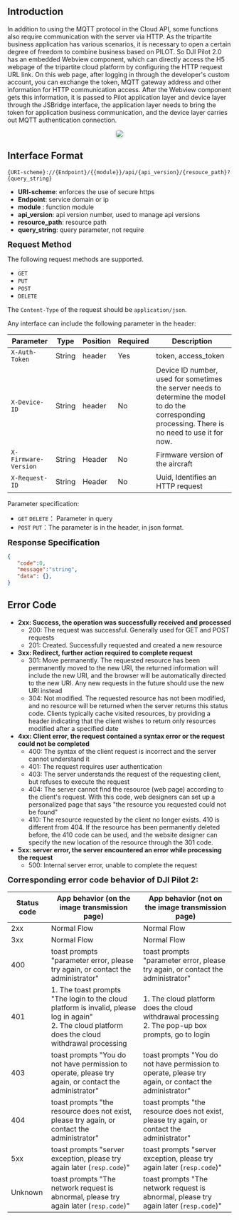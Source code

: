 ## Introduction

In addition to using the MQTT protocol in the Cloud API, some functions also require communication with the server via HTTP. As the tripartite business application has various scenarios, it is necessary to open a certain degree of freedom to combine business based on PILOT. So DJI Pilot 2.0 has an embedded Webview component, which can directly access the H5 webpage of the tripartite cloud platform by configuring the HTTP request URL link. On this web page, after logging in through the developer's custom account, you can exchange the token, MQTT gateway address and other information for HTTP communication access. After the Webview component gets this information, it is passed to Pilot application layer and device layer through the JSBridge interface, the application layer needs to bring the token for application business communication, and the device layer carries out MQTT authentication connection.

<center>    <img style="border-radius: 0.3125em;    box-shadow: 0 2px 4px 0 rgba(34,36,38,.12),0 2px 10px 0 rgba(34,36,38,.08);"     src="https://terra-1-g.djicdn.com/84f990b0bbd145e6a3930de0c55d3b2b/admin/doc/c1b2ea5a-90e2-44c3-ba30-c7726795da03.png">    <br>     </center>

## Interface Format

```path
{URI-scheme}://{Endpoint}/{{module}}/api/{api_version}/{resouce_path}?{query_string}
```


- **URI-scheme**: enforces the use of secure https
- **Endpoint**: service domain or ip
- **module** : function module
- **api_version**: api version number, used to manage api versions
- **resource_path**: resource path
- **query_string**: query parameter, not require

**<font size=4>Request Method</font>**

The following request methods are supported.

- `GET` 
- `PUT` 
- `POST` 
- `DELETE` 

The `Content-Type` of the request should be `application/json`.

Any interface can include the following parameter in the header:

| Parameter            | Type   | Position | Required | Description                                                  |
| -------------------- | ------ | -------- | -------- | ------------------------------------------------------------ |
| `X-Auth-Token`       | String | header   | Yes      | token, access_token                                          |
| `X-Device-ID`        | String | header   | No       | Device ID number, used for sometimes the server needs to determine the model to do the corresponding processing. There is no need to use it for now. |
| `X-Firmware-Version` | String | Header   | No       | Firmware version of the aircraft                             |
| `X-Request-ID`       | String | Header   | No       | Uuid, Identifies an HTTP request                             |

Parameter specification:

- `GET` `DELETE`： Parameter in query
- `POST` `PUT`：The parameter is in the header, in json format.

**<font size=4>Response Specification</font>**

```json
{
   "code":0,
   "message":"string",
   "data": {},
}
```

## Error Code

- **2xx: Success, the operation was successfully received and processed**
  - 200: The request was successful. Generally used for GET and POST requests
  - 201: Created. Successfully requested and created a new resource
- **3xx: Redirect, further action required to complete request**
  - 301: Move permanently. The requested resource has been permanently moved to the new URI, the returned information will include the new URI, and the browser will be automatically directed to the new URI. Any new requests in the future should use the new URI instead
  - 304: Not modified. The requested resource has not been modified, and no resource will be returned when the server returns this status code. Clients typically cache visited resources, by providing a header indicating that the client wishes to return only resources modified after a specified date
- **4xx: Client error, the request contained a syntax error or the request could not be completed**
  - 400: The syntax of the client request is incorrect and the server cannot understand it
  - 401: The request requires user authentication
  - 403: The server understands the request of the requesting client, but refuses to execute the request
  - 404: The server cannot find the resource (web page) according to the client's request. With this code, web designers can set up a personalized page that says "the resource you requested could not be found"
  - 410: The resource requested by the client no longer exists. 410 is different from 404. If the resource has been permanently deleted before, the 410 code can be used, and the website designer can specify the new location of the resource through the 301 code.
- **5xx: server error, the server encountered an error while processing the request**
  - 500: Internal server error, unable to complete the request

**<font size=4>Corresponding error code behavior of DJI Pilot 2:</font>**

| Status code | App behavior (on the image transmission page)                | App behavior (not on the image transmission page)            |
| ----------- | ------------------------------------------------------------ | ------------------------------------------------------------ |
| 2xx         | Normal Flow                                                  | Normal Flow                                                  |
| 3xx         | Normal Flow                                                  | Normal Flow                                                  |
| 400         | toast prompts "parameter error, please try again, or contact the administrator" | toast prompts "parameter error, please try again, or contact the administrator" |
| 401         | 1. The toast prompts "The login to the cloud platform is invalid, please log in again"<br />2. The cloud platform does the cloud withdrawal processing | 1. The cloud platform does the cloud withdrawal processing<br />2. The pop-up box prompts, go to login <br /> |
| 403         | toast prompts "You do not have permission to operate, please try again, or contact the administrator" | toast prompts "You do not have permission to operate, please try again, or contact the administrator" |
| 404         | toast prompts "the resource does not exist, please try again, or contact the administrator" | toast prompts "the resource does not exist, please try again, or contact the administrator" |
| 5xx         | toast prompts "server exception, please try again later (`resp.code`)" | toast prompts "server exception, please try again later (`resp.code`)" |
| Unknown     | toast prompts "The network request is abnormal, please try again later (`resp.code`)" | toast prompts "The network request is abnormal, please try again later (`resp.code`)" |
